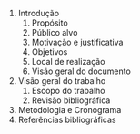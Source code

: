 1. Introdução
   1. Propósito
   2. Público alvo
   3. Motivação e justificativa
   4. Objetivos
   5. Local de realização
   6. Visão geral do documento
2. Visão geral do trabalho
   1. Escopo do trabalho
   2. Revisão bibliográfica
3. Metodologia e Cronograma
4. Referências bibliográficas